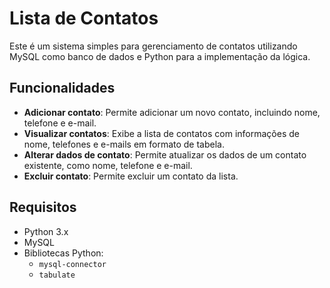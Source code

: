 # Lista de Contatos

Este é um sistema simples para gerenciamento de contatos utilizando MySQL como banco de dados e Python para a implementação da lógica.

## Funcionalidades

- **Adicionar contato**: Permite adicionar um novo contato, incluindo nome, telefone e e-mail.
- **Visualizar contatos**: Exibe a lista de contatos com informações de nome, telefones e e-mails em formato de tabela.
- **Alterar dados de contato**: Permite atualizar os dados de um contato existente, como nome, telefone e e-mail.
- **Excluir contato**: Permite excluir um contato da lista.

## Requisitos

- Python 3.x
- MySQL
- Bibliotecas Python:
  - `mysql-connector`
  - `tabulate`
